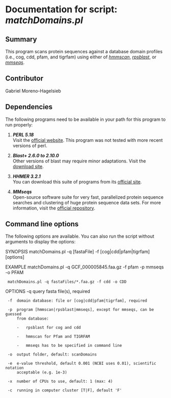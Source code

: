 # Documentation for script: _matchDomains.pl_


## Summary
This program scans protein sequences against a database domain profiles (i.e.,
cog, cdd, pfam, and tigrfam) using either of [_hmmscan_](http://hmmer.org/), 
[_rpsblast_](https://www.perl.org/), or [_mmseqs_](https://github.com/soedinglab/MMseqs2).

## Contributor
Gabriel Moreno-Hagelsieb

## Dependencies
The following programs need to be available in your path for this 
program to run properly:

1. **_PERL 5.18_**  
Visit the [official website](https://www.perl.org/). This program 
was not tested with more recent versions of perl.  

2. **_Blast+ 2.6.0 to 2.10.0_**  
Other versions of blast may require minor adaptations. Visit the
[download site](https://blast.ncbi.nlm.nih.gov/Blast.cgi?PAGE_TYPE=BlastDocs&DOC_TYPE=Download). 

3. **_HHMER 3.2.1_**  
You can download this suite of programs from its [official site](http://hmmer.org/). 

4. **_MMseqs_**  
Open-source software suite for very fast, parallelized protein sequence searches
and clustering of huge protein sequence data sets. For more information, visit the
[official repository](https://github.com/soedinglab/MMseqs2).




## Command line options
The following options are available. You can also run the 
script without arguments to display the options:

 SYNOPSIS
     matchDomains.pl -q [fastaFile] -f [cog|cdd|pfam|tigrfam] [options]

 EXAMPLE
     matchDomains.pl -q GCF_000005845.faa.gz -f pfam -p mmseqs -o PFAM

     matchDomains.pl -q fastaFiles/*.faa.gz -f cdd -o CDD

 OPTIONS
     -q  query fasta file(s), required

     -f  domain database: file or [cog|cdd|pfam|tigrfam], required

     -p  program [hmmscan|rpsblast|mmseqs], except for mmseqs, can be guessed
         from database:

         -   rpsblast for cog and cdd

         -   hmmscan for Pfam and TIGRFAM

         -   mmseqs has to be specified in command line

     -o  output folder, default: scanDomains

     -e  e-value threshold, default 0.001 (NCBI uses 0.01), scientific notation
         acceptable (e.g. 1e-3)

     -x  number of CPUs to use, default: 1 (max: 4)

     -c  running in computer cluster [T|F], default 'F'
